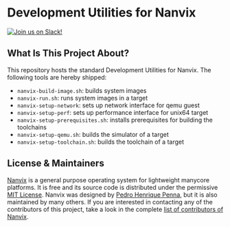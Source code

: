 Development Utilities for Nanvix
=================================
[![Join us on Slack!](https://img.shields.io/badge/chat-on%20Slack-e01563.svg)](https://join.slack.com/t/nanvix/shared_invite/enQtMzY2Nzg5OTQ4NTAyLTAxMmYwOGQ0ZmU2NDg2NTJiMWU1OWVkMWJhMWY4NzMzY2E1NTIyMjNiOTVlZDFmOTcyMmM2NDljMTAzOGI1NGY)

What Is This Project About?
---------------------------

This repository hosts the standard Development Utilities for Nanvix. The
following tools are hereby shipped:

- `nanvix-build-image.sh`: builds system images
- `nanvix-run.sh`: runs system images in a target
- `nanvix-setup-network`: sets up network interface for qemu guest
- `nanvix-setup-perf`: sets up performance interface for unix64 target
- `nanvix-setup-prerequisites.sh`: installs prerequisites for building the toolchains
- `nanvix-setup-qemu.sh`: builds the simulator of  a target
- `nanvix-setup-toolchain.sh`: builds the toolchain of a target

License & Maintainers
---------------------

[Nanvix](https://github.com/nanvix) is a general purpose operating
system for lightweight manycore platforms. It is free and its source
code is distributed under the permissive [MIT
License](https://en.wikipedia.org/wiki/MIT_License).  Nanvix was
designed by [Pedro Henrique
Penna](mailto:pedrohenriquepenna@gmail.com), but it is also maintained
by many others. If you are interested in contacting any of the
contributors of this project, take a look in the complete [list of
contributors of
Nanvix](https://raw.githubusercontent.com/nanvix/people/master/CREDITS).
